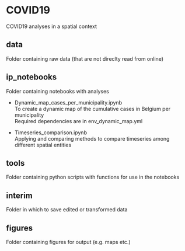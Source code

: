 # COVID19
COVID19 analyses in a spatial context

## data
Folder containing raw data (that are not direclty read from online)

## ip_notebooks
Folder containing notebooks with analyses

- Dynamic_map_cases_per_municipality.ipynb   
To create a dynamic map of the cumulative cases in Belgium per municipality   
Required dependencies are in env_dynamic_map.yml

- Timeseries_comparison.ipynb   
Applying and comparing methods to compare timeseries among different spatial entities

## tools
Folder containing python scripts with functions for use in the notebooks

## interim
Folder in which to save edited or transformed data

## figures
Folder containing figures for output (e.g. maps etc.)
